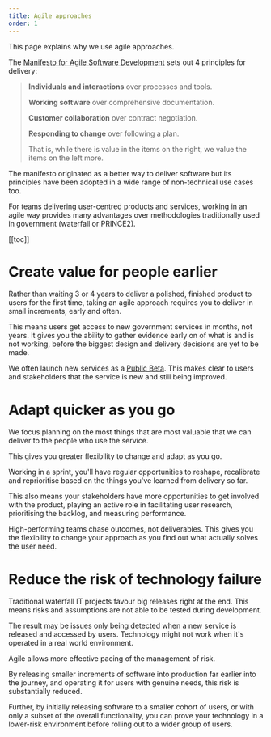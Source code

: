 ```yaml
---
title: Agile approaches
order: 1
---
```


This page explains why we use agile approaches.

The [Manifesto for Agile Software Development](https://agilemanifesto.org/) sets out 4 principles for delivery:

> **Individuals and interactions** over processes and tools.
>
> **Working software** over comprehensive documentation.
>
> **Customer collaboration** over contract negotiation.
>
> **Responding to change** over following a plan.
>
> That is, while there is value in the items on the right, we value the items on the left more.

The manifesto originated as a better way to deliver software but its principles have been adopted in a wide range of non-technical use cases too.

For teams delivering user-centred products and services, working in an agile way provides many advantages over methodologies traditionally used in government (waterfall or PRINCE2).

[[toc]]

# Create value for people earlier

Rather than waiting 3 or 4 years to deliver a polished, finished product to users for the first time, taking an agile approach requires you to deliver in small increments, early and often.

This means users get access to new government services in months, not years. It gives you the ability to gather evidence early on of what is and is not working, before the biggest design and delivery decisions are yet to be made.

We often launch new services as a [Public Beta](../../service-design-delivery-process/beta/). This makes clear to users and stakeholders that the service is new and still being improved.

# Adapt quicker as you go

We focus planning on the most things that are most valuable that we can deliver to the people who use the service.

This gives you greater flexibility to change and adapt as you go.

Working in a sprint, you'll have regular opportunities to reshape, recalibrate and reprioritise based on the things you've learned from delivery so far.

This also means your stakeholders have more opportunities to get involved with the product, playing an active role in facilitating user research, prioritising the backlog, and measuring performance.

High-performing teams chase outcomes, not deliverables. This gives you the flexibility to change your approach as you find out what actually solves the user need.

# Reduce the risk of technology failure

Traditional waterfall IT projects favour big releases right at the end. This means risks and assumptions are not able to be tested during development.

The result may be issues only being detected when a new service is released and accessed by users. Technology might not work when it's operated in a real world environment.

Agile allows more effective pacing of the management of risk.

By releasing smaller increments of software into production far earlier into the journey, and operating it for users with genuine needs, this risk is substantially reduced.

Further, by initially releasing software to a smaller cohort of users, or with only a subset of the overall functionality, you can prove your technology in a lower-risk environment before rolling out to a wider group of users.

